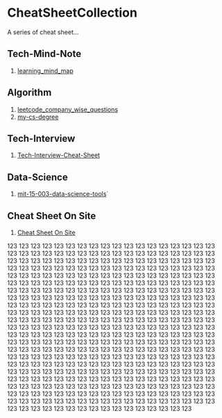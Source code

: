 <!--
 * @Author: yirufeng
 * @Date: 2021-12-01 09:27:39
 * @LastEditTime: 2021-12-01 21:35:18
 * @LastEditors: yirufeng
 * @Description: 
 * @FilePath: /CheatSheetCollection/README.md
-->
# CheatSheetCollection
A series of cheat sheet...

## Tech-Mind-Note
1. [learning_mind_map](https://github.com/0voice/learning_mind_map)

## Algorithm
1. [leetcode_company_wise_questions](https://github.com/MysteryVaibhav/leetcode_company_wise_questions)
2. [my-cs-degree](https://github.com/logancyang/my-cs-degree)

## Tech-Interview
1. [Tech-Interview-Cheat-Sheet](https://github.com/TSiege/Tech-Interview-Cheat-Sheet)

## Data-Science
1. [mit-15-003-data-science-tools](https://github.com/shervinea/mit-15-003-data-science-tools)`

## Cheat Sheet On Site
1. [Cheat Sheet On Site](https://devhints.io/)

123
123
123
123
123
123
123
123
123
123
123
123
123
123
123
123
123
123
123
123
123
123
123
123
123
123
123
123
123
123
123
123
123
123
123
123
123
123
123
123
123
123
123
123
123
123
123
123
123
123
123
123
123
123
123
123
123
123
123
123
123
123
123
123
123
123
123
123
123
123
123
123
123
123
123
123
123
123
123
123
123
123
123
123
123
123
123
123
123
123
123
123
123
123
123
123
123
123
123
123
123
123
123
123
123
123
123
123
123
123
123
123
123
123
123
123
123
123
123
123
123
123
123
123
123
123
123
123
123
123
123
123
123
123
123
123
123
123
123
123
123
123
123
123
123
123
123
123
123
123
123
123
123
123
123
123
123
123
123
123
123
123
123
123
123
123
123
123
123
123
123
123
123
123
123
123
123
123
123
123
123
123
123
123
123
123
123
123
123
123
123
123
123
123
123
123
123
123
123
123
123
123
123
123
123
123
123
123
123
123
123
123
123
123
123
123
123
123
123
123
123
123
123
123
123
123
123
123
123
123
123
123
123
123
123
123
123
123
123
123
123
123
123
123
123
123
123
123
123
123
123
123
123
123
123
123
123
123
123
123
123
123
123
123
123
123
123
123
123
123
123
123
123
123
123
123
123
123
123
123
123
123
123
123
123
123
123
123
123
123
123
123
123
123
123
123
123
123
123
123
123
123
123
123
123
123
123
123
123
123
123
123
123
123
123
123
123
123
123
123
123
123
123
123
123
123
123
123
123
123
123
123
123
123
123
123
123
123
123
123
123
123
123
123
123
123
123
123
123
123
123
123
123
123
123
123
123
123
123
123
123
123
123
123
123
123
123
123
123
123
123
123
123
123
123
123
123
123
123
123
123
123
123
123
123
123
123
123
123
123
123
123
123
123
123
123
123
123
123
123
123
123
123
123
123
123
123
123
123
123
123
123

